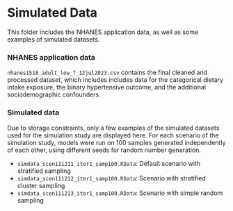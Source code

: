 # Simulated Data

This folder includes the NHANES application data, as well as some examples of simulated datasets.

### NHANES application data
`nhanes1518_adult_low_f_12jul2023.csv` contains the final cleaned and processed dataset, which includes includes data for the categorical dietary intake exposure, the binary hypertensive outcome, and the additional sociodemographic confounders.

### Simulated data
Due to storage constraints, only a few examples of the simulated datasets used for the simulation study are displayed here. For each scenario of the simulation study, models were run on 100 samples generated independently of each other, using different seeds for random number generation. 
* `simdata_scen111211_iter1_samp100.RData`: Default scenario with stratified sampling
* `simdata_scen111212_iter1_samp100.RData`: Scenario with stratified cluster sampling
* `simdata_scen111213_iter1_samp100.RData`: Scenario with simple random sampling
